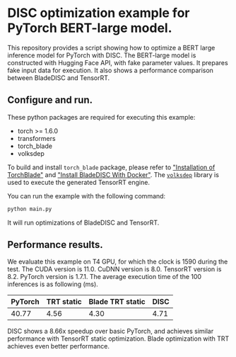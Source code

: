 # DISC optimization example for PyTorch BERT-large model.

This repository provides a script showing how to optimize a BERT large inference
model for PyTorch with DISC. The BERT-large model is constructed with Hugging
Face API, with fake parameter values. It prepares fake input data for execution.
It also shows a performance comparison between BladeDISC and TensorRT.


## Configure and run.

These python packages are required for executing this example:

- torch >= 1.6.0
- transformers
- torch_blade
- volksdep

To build and install `torch_blade` package, please refer to
["Installation of TorchBlade"](../build_from_source.md) and
["Install BladeDISC With Docker"](../install_with_docker.md).
The [`volksdep`](https://github.com/Media-Smart/volksdep) library is used to
execute the generated TensorRT engine.

You can run the example with the following command:

```bash
python main.py
```

It will run optimizations of BladeDISC and TensorRT.

## Performance results.

We evaluate this example on T4 GPU, for which the clock is 1590 during the test.
The CUDA version is 11.0. CuDNN version is 8.0. TensorRT version is 8.2. PyTorch
version is 1.7.1. The average execution time of the 100 inferences is as
following (ms).

| PyTorch | TRT static | Blade TRT static |  DISC  |
|---------|------------|------------------|--------|
|  40.77  |    4.56    |       4.30       |  4.71  |

DISC shows a 8.66x speedup over basic PyTorch, and achieves similar performance
with TensorRT static optimization. Blade optimization with TRT achieves even
better performance.
